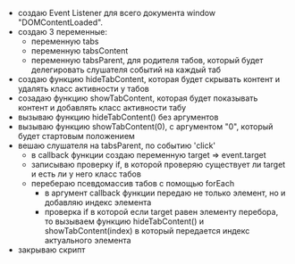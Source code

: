- создаю Event Listener для всего документа window "DOMContentLoaded".
- создаю 3 переменные:
  - переменную tabs
  - переменную tabsContent
  - переменную tabsParent, для родителя табов, который будет делегировать слушателя событий на каждый таб
- создаю функцию hideTabContent, которая будет скрывать контент и удалять класс активности у табов
- созадаю функцию showTabContent, которая будет показывать контент и добавлять класс активности табу
- вызываю функцию hideTabContent() без аргументов
- вызываю функцию showTabContent(0), с аргументом "0", который будет стартовым положением
- вешаю слушателя на tabsParent, по событию 'click'
  - в callback функции создаю переменную target => event.target
  - записываю проверку if, в которой проверяю существует ли target и есть ли у него класс табов
  - перебераю псевдомассив табов с помощью forEach
    - в аргумент callback функции передаю не только элемент, но и добавляю индекс элемента
    - проверка if в которой если target равен элементу перебора, то вызываем функцию hideTabContent() и showTabContent(index) в который передается индекс актуального элемента
- закрываю скрипт


